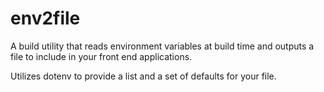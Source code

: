 # env2file

A build utility that reads environment variables at build time and outputs a file to include in your front end applications.

Utilizes dotenv to provide a list and a set of defaults for your file.